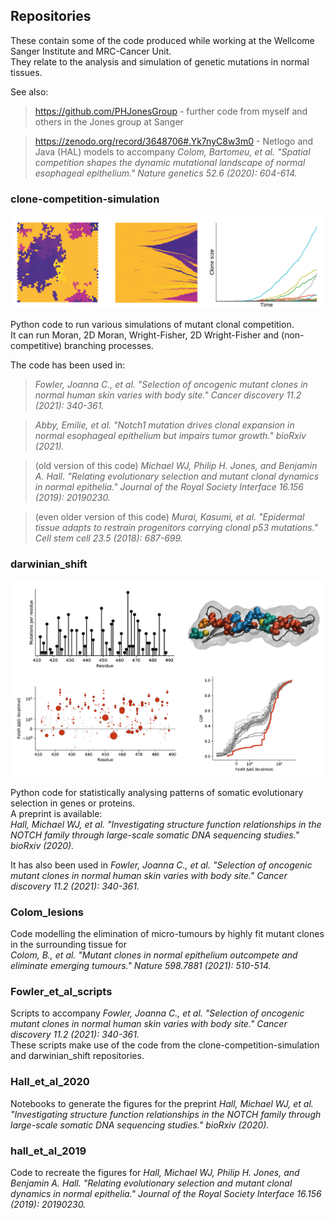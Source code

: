 ## Repositories
These contain some of the code produced while working at the Wellcome Sanger Institute and MRC-Cancer Unit.  
They relate to the analysis and simulation of genetic mutations in normal tissues. 

See also:   
> https://github.com/PHJonesGroup - further code from myself and others in the Jones group at Sanger  

> https://zenodo.org/record/3648706#.Yk7nyC8w3m0 - Netlogo and Java (HAL) models to accompany *Colom, Bartomeu, et al. "Spatial competition shapes the dynamic mutational landscape of normal esophageal epithelium." Nature genetics 52.6 (2020): 604-614.* 

### clone-competition-simulation

<img src="https://github.com/michaelhall28/michaelhall28/blob/main/img/clone_comp_imgs-01.png" alt="Competition plots" width="800"/>


Python code to run various simulations of mutant clonal competition.  
It can run Moran, 2D Moran,  Wright-Fisher, 2D Wright-Fisher and (non-competitive) branching processes.  

The code has been used in:   
> *Fowler, Joanna C., et al. "Selection of oncogenic mutant clones in normal human skin varies with body site." Cancer discovery 11.2 (2021): 340-361.*  

> *Abby, Emilie, et al. "Notch1 mutation drives clonal expansion in normal esophageal epithelium but impairs tumor growth." bioRxiv (2021).*   

> (old version of this code) *Michael WJ, Philip H. Jones, and Benjamin A. Hall. "Relating evolutionary selection and mutant clonal dynamics in normal epithelia." Journal of the Royal Society Interface 16.156 (2019): 20190230.*  

> (even older version of this code)  *Murai, Kasumi, et al. "Epidermal tissue adapts to restrain progenitors carrying clonal p53 mutations." Cell stem cell 23.5 (2018): 687-699.*   

### darwinian_shift

<img src="https://github.com/michaelhall28/michaelhall28/blob/main/img/DS_imgs-01.png" alt="Darwinian_shift plots" width="700"/>


Python code for statistically analysing patterns of somatic evolutionary selection in genes or proteins.  
A preprint is available:  
*Hall, Michael WJ, et al. "Investigating structure function relationships in the NOTCH family through large-scale somatic DNA sequencing studies." bioRxiv (2020).*  

It has also been used in *Fowler, Joanna C., et al. "Selection of oncogenic mutant clones in normal human skin varies with body site." Cancer discovery 11.2 (2021): 340-361.*  

### Colom_lesions
Code modelling the elimination of micro-tumours by highly fit mutant clones in the surrounding tissue for  
*Colom, B., et al. "Mutant clones in normal epithelium outcompete and eliminate emerging tumours." Nature 598.7881 (2021): 510-514.*

### Fowler_et_al_scripts 
Scripts to accompany *Fowler, Joanna C., et al. "Selection of oncogenic mutant clones in normal human skin varies with body site." Cancer discovery 11.2 (2021): 340-361.*  
These scripts make use of the code from the clone-competition-simulation and darwinian_shift repositories. 

### Hall_et_al_2020
Notebooks to generate the figures for the preprint *Hall, Michael WJ, et al. "Investigating structure function relationships in the NOTCH family through large-scale somatic DNA sequencing studies." bioRxiv (2020).*

### hall_et_al_2019
Code to recreate the figures for *Hall, Michael WJ, Philip H. Jones, and Benjamin A. Hall. "Relating evolutionary selection and mutant clonal dynamics in normal epithelia." Journal of the Royal Society Interface 16.156 (2019): 20190230.*


